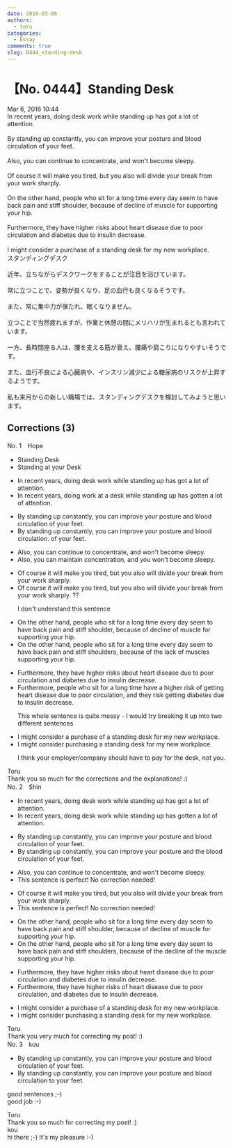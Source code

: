 ```yaml
---
date: 2016-03-06
authors:
  - toru
categories:
  - Essay
comments: true
slug: 0444_standing-desk
---
```


# 【No. 0444】Standing Desk
<div class="date">Mar 6, 2016 10:44</div>
<div id="post"><div id="body_show_ori">
In recent years, doing desk work while standing up has got a lot of attention.<br/><br/>By standing up constantly, you can improve your posture and blood circulation of your feet.<br/><br/>Also, you can continue to concentrate, and won't become sleepy.<br/><br/>Of course it will make you tired, but you also will divide your break from your work sharply.<br/><br/>On the other hand, people who sit for a long time every day seem to have back pain and stiff shoulder, because of decline of muscle for supporting your hip.<br/><br/>Furthermore, they have higher risks about heart disease due to poor circulation and diabetes due to insulin decrease.<br/><br/>I might consider a purchase of a standing desk for my new workplace.
</div></div>

<!-- more -->

<div id="post_ja"><div id="body_show_mo">
スタンディングデスク<br/><br/>近年、立ちながらデスクワークをすることが注目を浴びています。<br/><br/>常に立つことで、姿勢が良くなり、足の血行も良くなるそうです。<br/><br/>また、常に集中力が保たれ、眠くなりません。<br/><br/>立つことで当然疲れますが、作業と休憩の間にメリハリが生まれるとも言われています。<br/><br/>一方、長時間座る人は、腰を支える筋が衰え、腰痛や肩こりになりやすいそうです。<br/><br/>また、血行不良による心臓病や、インスリン減少による糖尿病のリスクが上昇するようです。<br/><br/>私も来月からの新しい職場では、スタンディングデスクを検討してみようと思います。
</div></div>

## Corrections (3)
<div id="block"><div class="first_name"> No. 1　<span class="just_name">Hope</span></div><div id="block2">
<ul class="correction_field">
<li class="incorrect">Standing Desk</li>
<li class="corrected correct">
Standing <span class="f_red">at your</span> Desk
</li>
</ul>
<ul class="correction_field">
<li class="incorrect">In recent years, doing desk work while standing up has got a lot of attention.</li>
<li class="corrected correct">
In recent years, doing <span class="f_red">work at a desk</span> while standing up has <span class="f_red">gotten</span> a lot of attention.
</li>
</ul>
<ul class="correction_field">
<li class="incorrect">By standing up constantly, you can improve your posture and blood circulation of your feet.</li>
<li class="corrected correct">
By standing up constantly, you can improve your posture and blood circulation. <span class="sline">of your feet.</span>
</li>
</ul>
<ul class="correction_field">
<li class="incorrect">Also, you can continue to concentrate, and won't become sleepy.</li>
<li class="corrected correct">
Also, you can <span class="f_red">maintain concentration</span>, and <span class="f_red">you</span> won't become sleepy.
</li>
</ul>
<ul class="correction_field">
<li class="incorrect">Of course it will make you tired, but you also will divide your break from your work sharply.</li>
<li class="corrected correct">
Of course it will make you tired, <span class="sline">but you also will divide your break from your work sharply.</span><span class="f_blue"> ??</span>
<p class="correction_comment">I don't understand this sentence</p>
</li>
</ul>
<ul class="correction_field">
<li class="incorrect">On the other hand, people who sit for a long time every day seem to have back pain and stiff shoulder, because of decline of muscle for supporting your hip.</li>
<li class="corrected correct">
On the other hand, people who sit for a long time every day seem to have back pain and stiff shoulder<span class="f_red">s</span>, because of <span class="f_red">the lack of muscles</span> supporting your hip.
</li>
</ul>
<ul class="correction_field">
<li class="incorrect">Furthermore, they have higher risks about heart disease due to poor circulation and diabetes due to insulin decrease.</li>
<li class="corrected correct">
Furthermore, <span class="f_red">people who sit for a long time </span>have <span class="f_red">a</span> higher risk <span class="f_red">of getting</span> heart disease due to poor circulation, <span class="f_red">and they risk getting </span>diabetes due to insulin decrease.
<p class="correction_comment">This whole sentence is quite messy - I would try breaking it up into two different sentences</p>
</li>
</ul>
<ul class="correction_field">
<li class="incorrect">I might consider a purchase of a standing desk for my new workplace.</li>
<li class="corrected correct">
I might consider <span class="f_red">purchasing</span> a standing desk for my new workplace.
<p class="correction_comment">I think your employer/company should have to pay for the desk, not you.</p>
</li>
</ul>
</div><div class="name"><span class="just_name">Toru</span><br>
Thank you so much for the corrections and the explanations! :)
</div>
</div>
<div id="block"><div class="first_name"> No. 2　<span class="just_name">Shin</span></div><div id="block2">
<ul class="correction_field">
<li class="incorrect">In recent years, doing desk work while standing up has got a lot of attention.</li>
<li class="corrected correct">
In recent years, doing desk work while standing up has <span class="f_red">gotten</span> a lot of attention.
</li>
</ul>
<ul class="correction_field">
<li class="incorrect">By standing up constantly, you can improve your posture and blood circulation of your feet.</li>
<li class="corrected correct">
By standing up constantly, you can improve your posture and <span class="f_blue">the </span>blood circulation of your feet.
</li>
</ul>
<ul class="correction_field">
<li class="incorrect">Also, you can continue to concentrate, and won't become sleepy.</li>
<li class="corrected perfect">This sentence is perfect! No correction needed!</li>
</ul>
<ul class="correction_field">
<li class="incorrect">Of course it will make you tired, but you also will divide your break from your work sharply.</li>
<li class="corrected perfect">This sentence is perfect! No correction needed!</li>
</ul>
<ul class="correction_field">
<li class="incorrect">On the other hand, people who sit for a long time every day seem to have back pain and stiff shoulder, because of decline of muscle for supporting your hip.</li>
<li class="corrected correct">
On the other hand, people who sit for a long time every day seem to have back pain and stiff <span class="f_red">shoulders</span>, because of <span class="f_blue">the </span>decline of <span class="f_blue">the </span>muscle supporting your hip.
</li>
</ul>
<ul class="correction_field">
<li class="incorrect">Furthermore, they have higher risks about heart disease due to poor circulation and diabetes due to insulin decrease.</li>
<li class="corrected correct">
Furthermore, they have higher risks <span class="f_red">of</span> heart disease due to poor circulation<span class="f_gray">,</span> and diabetes due to insulin decrease.
</li>
</ul>
<ul class="correction_field">
<li class="incorrect">I might consider a purchase of a standing desk for my new workplace.</li>
<li class="corrected correct">
I might consider <span class="f_red">purchasing</span> a standing desk for my new workplace.
</li>
</ul>
</div><div class="name"><span class="just_name">Toru</span><br>
Thank you very much for correcting my post! :)
</div>
</div>
<div id="block"><div class="first_name"> No. 3　<span class="just_name">kou</span></div><div id="block2">
<ul class="correction_field">
<li class="incorrect">By standing up constantly, you can improve your posture and blood circulation of your feet.</li>
<li class="corrected correct">
By standing up constantly, you can improve your posture and blood circulation to your feet.
</li>
</ul>
<p class="comment_small">
 good sentences ;-)
 <br/>
 good job :-)
</p>

</div><div class="name"><span class="just_name">Toru</span><br>
Thank you so much for correcting my post! :)
</div>
<div class="name"><span class="just_name">kou</span><br>
hi there ;-) It's my pleasure :-)
</div>
</div>
